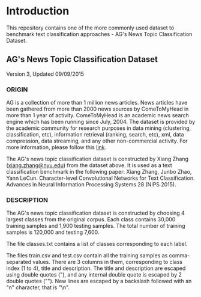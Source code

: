 # Introduction 

This repository contains one of the more commonly used dataset to benchmark text classification approaches - AG's 
News Topic Classification Dataset. 


## AG's News Topic Classification Dataset

Version 3, Updated 09/09/2015


### ORIGIN

AG is a collection of more than 1 million news articles. News articles have been gathered from more than 2000  news sources
by ComeToMyHead in more than 1 year of activity. ComeToMyHead is an academic news search engine which has been running 
since July, 2004.
The dataset is provided by the academic community for research purposes in data mining 
(clustering, classification, etc), information retrieval (ranking, search, etc), xml, data compression, data streaming, 
and any other non-commercial activity. For more information, please follow this
[link](http://groups.di.unipi.it/~gulli/AG_corpus_of_news_articles.html).

The AG's news topic classification dataset is constructed by Xiang Zhang (xiang.zhang@nyu.edu) from the dataset above.
 It is used as a text classification benchmark in the following paper: Xiang Zhang, Junbo Zhao, Yann LeCun. Character-level Convolutional
  Networks for Text Classification. Advances in Neural Information Processing Systems 28 (NIPS 2015).


### DESCRIPTION

The AG's news topic classification dataset is constructed by choosing 4 largest classes from the original corpus.
Each class contains 30,000 training samples and 1,900 testing samples. The total number of training samples is 120,000 
and testing 7,600.

The file classes.txt contains a list of classes corresponding to each label.

The files train.csv and test.csv contain all the training samples as comma-separated values. There are 3 columns in 
them, corresponding to class index (1 to 4), title and description. The title and description are escaped using double 
quotes ("), and any internal double quote is escaped by 2 double 
quotes (""). New lines are escaped by a backslash followed with an "n" character, that is "\n".